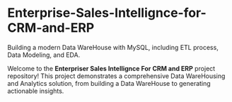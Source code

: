 # Enterprise-Sales-Intellignce-for-CRM-and-ERP
Building a modern Data WareHouse with MySQL, including ETL process, Data Modeling, and EDA.

Welcome to the **Enterpriser Sales Intellignce For CRM and ERP** project repository!
This project demonstrates a comprehensive Data WareHousing and Analytics solution, from building a Data WareHouse to generating actionable insights.
